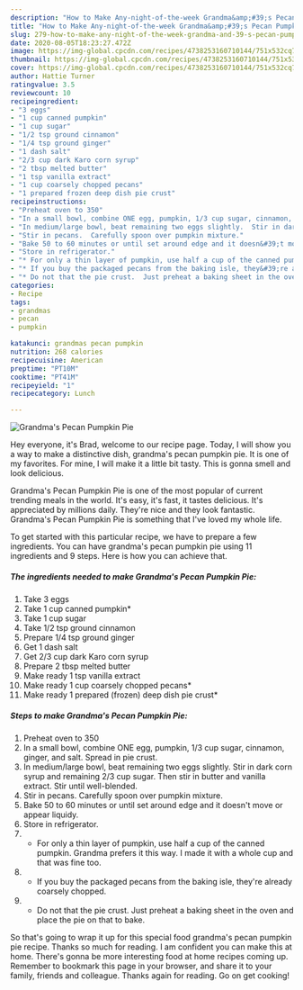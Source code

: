```yaml
---
description: "How to Make Any-night-of-the-week Grandma&amp;#39;s Pecan Pumpkin Pie"
title: "How to Make Any-night-of-the-week Grandma&amp;#39;s Pecan Pumpkin Pie"
slug: 279-how-to-make-any-night-of-the-week-grandma-and-39-s-pecan-pumpkin-pie
date: 2020-08-05T18:23:27.472Z
image: https://img-global.cpcdn.com/recipes/4738253160710144/751x532cq70/grandmas-pecan-pumpkin-pie-recipe-main-photo.jpg
thumbnail: https://img-global.cpcdn.com/recipes/4738253160710144/751x532cq70/grandmas-pecan-pumpkin-pie-recipe-main-photo.jpg
cover: https://img-global.cpcdn.com/recipes/4738253160710144/751x532cq70/grandmas-pecan-pumpkin-pie-recipe-main-photo.jpg
author: Hattie Turner
ratingvalue: 3.5
reviewcount: 10
recipeingredient:
- "3 eggs"
- "1 cup canned pumpkin"
- "1 cup sugar"
- "1/2 tsp ground cinnamon"
- "1/4 tsp ground ginger"
- "1 dash salt"
- "2/3 cup dark Karo corn syrup"
- "2 tbsp melted butter"
- "1 tsp vanilla extract"
- "1 cup coarsely chopped pecans"
- "1 prepared frozen deep dish pie crust"
recipeinstructions:
- "Preheat oven to 350"
- "In a small bowl, combine ONE egg, pumpkin, 1/3 cup sugar, cinnamon, ginger, and salt. Spread in pie crust."
- "In medium/large bowl, beat remaining two eggs slightly.  Stir in dark corn syrup and remaining 2/3 cup sugar. Then stir in butter and vanilla extract.  Stir until well-blended."
- "Stir in pecans.  Carefully spoon over pumpkin mixture."
- "Bake 50 to 60 minutes or until set around edge and it doesn&#39;t move or appear liquidy."
- "Store in refrigerator."
- "* For only a thin layer of pumpkin, use half a cup of the canned pumpkin. Grandma prefers it this way. I made it with a whole cup and that was fine too."
- "* If you buy the packaged pecans from the baking isle, they&#39;re already coarsely chopped."
- "* Do not that the pie crust.  Just preheat a baking sheet in the oven and place the pie on that to bake."
categories:
- Recipe
tags:
- grandmas
- pecan
- pumpkin

katakunci: grandmas pecan pumpkin 
nutrition: 268 calories
recipecuisine: American
preptime: "PT10M"
cooktime: "PT41M"
recipeyield: "1"
recipecategory: Lunch

---
```



![Grandma&#39;s Pecan Pumpkin Pie](https://img-global.cpcdn.com/recipes/4738253160710144/751x532cq70/grandmas-pecan-pumpkin-pie-recipe-main-photo.jpg)

Hey everyone, it's Brad, welcome to our recipe page. Today, I will show you a way to make a distinctive dish, grandma&#39;s pecan pumpkin pie. It is one of my favorites. For mine, I will make it a little bit tasty. This is gonna smell and look delicious.



Grandma&#39;s Pecan Pumpkin Pie is one of the most popular of current trending meals in the world. It's easy, it's fast, it tastes delicious. It's appreciated by millions daily. They're nice and they look fantastic. Grandma&#39;s Pecan Pumpkin Pie is something that I've loved my whole life.


To get started with this particular recipe, we have to prepare a few ingredients. You can have grandma&#39;s pecan pumpkin pie using 11 ingredients and 9 steps. Here is how you can achieve that.

<!--inarticleads1-->

##### The ingredients needed to make Grandma&#39;s Pecan Pumpkin Pie:

1. Take 3 eggs
1. Take 1 cup canned pumpkin*
1. Take 1 cup sugar
1. Take 1/2 tsp ground cinnamon
1. Prepare 1/4 tsp ground ginger
1. Get 1 dash salt
1. Get 2/3 cup dark Karo corn syrup
1. Prepare 2 tbsp melted butter
1. Make ready 1 tsp vanilla extract
1. Make ready 1 cup coarsely chopped pecans*
1. Make ready 1 prepared (frozen) deep dish pie crust*




<!--inarticleads2-->

##### Steps to make Grandma&#39;s Pecan Pumpkin Pie:

1. Preheat oven to 350
1. In a small bowl, combine ONE egg, pumpkin, 1/3 cup sugar, cinnamon, ginger, and salt. Spread in pie crust.
1. In medium/large bowl, beat remaining two eggs slightly.  Stir in dark corn syrup and remaining 2/3 cup sugar. Then stir in butter and vanilla extract.  Stir until well-blended.
1. Stir in pecans.  Carefully spoon over pumpkin mixture.
1. Bake 50 to 60 minutes or until set around edge and it doesn&#39;t move or appear liquidy.
1. Store in refrigerator.
1. * For only a thin layer of pumpkin, use half a cup of the canned pumpkin. Grandma prefers it this way. I made it with a whole cup and that was fine too.
1. * If you buy the packaged pecans from the baking isle, they&#39;re already coarsely chopped.
1. * Do not that the pie crust.  Just preheat a baking sheet in the oven and place the pie on that to bake.




So that's going to wrap it up for this special food grandma&#39;s pecan pumpkin pie recipe. Thanks so much for reading. I am confident you can make this at home. There's gonna be more interesting food at home recipes coming up. Remember to bookmark this page in your browser, and share it to your family, friends and colleague. Thanks again for reading. Go on get cooking!
